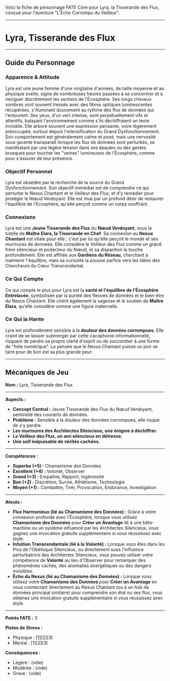 Voici la fiche de personnage FATE Core pour Lyra, la Tisserande des Flux, conçue pour l'aventure "L'Écho Corrompu du Veilleur".

---

# Lyra, Tisserande des Flux

---

## Guide du Personnage

### Apparence & Attitude

Lyra est une jeune femme d'une vingtaine d'années, de taille moyenne et au physique svelte, signe de nombreuses heures passées à se concentrer et à naviguer discrètement les sentiers de l'Écosphère. Ses longs cheveux sombres sont souvent tressés avec des fibres optiques luminescentes récupérées, s'illuminant doucement au rythme des flux de données qui l'entourent. Ses yeux, d'un vert intense, sont perpétuellement vifs et attentifs, balayant l'environnement comme s'ils déchiffraient un texte invisible. Elle arbore souvent une expression pensante, voire légèrement préoccupée, surtout depuis l'intensification du Grand Dysfonctionnement. Son comportement est généralement calme et posé, mais une nervosité sous-jacente transparaît lorsque les flux de données sont perturbés, se manifestant par une légère tension dans ses épaules ou des gestes brusques pour toucher les "veines" lumineuses de l'Écosphère, comme pour s'assurer de leur présence.

### Objectif Personnel

Lyra est obsédée par la recherche de la source du Grand Dysfonctionnement. Son objectif immédiat est de comprendre ce qui perturbe le Nexus Chantant et le Veilleur des Flux, et d'y remédier pour protéger le Nœud Verdoyant. Elle est mue par un profond désir de restaurer l'équilibre de l'Écosphère, qu'elle perçoit comme un corps souffrant.

### Connexions

Lyra est une **Jeune Tisserande des Flux** du **Nœud Verdoyant**, sous la tutelle de **Maître Elara, la Tisserande en Chef**. Sa connexion au **Nexus Chantant** est vitale pour elle ; c'est par lui qu'elle perçoit le monde et ses murmures de données. Elle considère le Veilleur des Flux comme un grand frère silencieux et protecteur du Nœud, et sa disparition la touche profondément. Elle est affiliée aux **Gardiens du Réseau**, cherchant à maintenir l'équilibre, mais sa curiosité la pousse parfois vers les idées des Chercheurs du Cœur Transcendantal.

### Ce Qui Compte

Ce qui compte le plus pour Lyra est la **santé et l'équilibre de l'Écosphère Entrelacée**, symbolisée par la pureté des fleuves de données et le bien-être du Nexus Chantant. Elle chérit également la sagesse et le soutien de **Maître Elara**, qu'elle considère comme une figure maternelle.

### Ce Qui la Hante

Lyra est profondément sensible à la **douleur des données corrompues**. Elle craint de se laisser submerger par cette cacophonie informationnelle, risquant de perdre sa propre clarté d'esprit ou de succomber à une forme de "folie numérique". La pensée que le Nexus Chantant puisse un jour se taire pour de bon est sa plus grande peur.

---

## Mécaniques de Jeu

**Nom :** Lyra, Tisserande des Flux

---

**Aspects :**

*   **Concept Central :** Jeune Tisserande des Flux du Nœud Verdoyant, sentinelle des courants de données.
*   **Problème :** Sensible à la douleur des données corrompues, elle risque de s'y perdre.
*   **Les murmures des Architectes Silencieux, une énigme à déchiffrer.**
*   **Le Veilleur des Flux, un ami silencieux en détresse.**
*   **Une soif inépuisable de vérités cachées.**

---

**Compétences :**

*   **Superbe (+5) :** Chamanisme des Données
*   **Excellent (+4) :** Volonté, Observer
*   **Grand (+3) :** Empathie, Rapport, Ingéniosité
*   **Bon (+2) :** Discrétion, Survie, Athlétisme, Technologie
*   **Moyen (+1) :** Combattre, Tirer, Provocation, Endurance, Investigation

---

**Atouts :**

*   **Flux Harmonieux (lié au Chamanisme des Données) :** Grâce à votre connexion profonde avec l'Écosphère, lorsque vous utilisez **Chamanisme des Données** pour **Créer un Avantage** lié à une bête-machine ou un système influencé par les Architectes Silencieux, vous gagnez une invocation gratuite supplémentaire si vous réussissez avec style.
*   **Intuition Transcendantale (lié à la Volonté) :** Lorsque vous êtes dans les Pics de l'Obélisque Silencieux, ou directement sous l'influence perturbatrice des Architectes Silencieux, vous pouvez utiliser votre compétence de **Volonté** au lieu d'Observer pour remarquer des phénomènes cachés, des anomalies énergétiques ou des dangers invisibles.
*   **Écho du Nexus (lié au Chamanisme des Données) :** Lorsque vous utilisez votre **Chamanisme des Données** pour **Créer un Avantage** en vous connectant directement au Nexus Chantant (ou à un hub de données principal similaire) pour comprendre son état ou ses flux, vous obtenez une invocation gratuite supplémentaire si vous réussissez avec style.

---

**Points FATE :** 3

**Pistes de Stress :**
*   Physique : [1][2][3]
*   Mental : [1][2][3]

**Conséquences :**
*   Légère : (vide)
*   Modérée : (vide)
*   Grave : (vide)